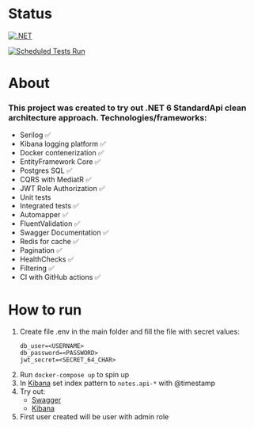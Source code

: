# Status #
[![.NET](https://github.com/KashPiasecki/Notes/actions/workflows/ci.yaml/badge.svg?branch=main)](https://github.com/KashPiasecki/Notes/actions/workflows/ci.yaml)

[![Scheduled Tests Run](https://github.com/KashPiasecki/Notes/actions/workflows/periodical.yaml/badge.svg)](https://github.com/KashPiasecki/Notes/actions/workflows/periodical.yaml)

# About #
### This project was created to try out <b> .NET 6 StandardApi</b> clean architecture approach. Technologies/frameworks: ###
* Serilog ✅
* Kibana logging platform ✅
* Docker contenerization ✅
* EntityFramework Core ✅
* Postgres SQL ✅
* CQRS with MediatR ✅
* JWT Role Authorization ✅
* Unit tests
* Integrated tests ✅
* Automapper ✅
* FluentValidation ✅
* Swagger Documentation ✅
* Redis for cache ✅
* Pagination ✅
* HealthChecks ✅
* Filtering ✅
* CI with GitHub actions ✅

# How to run # 

1. Create file .env in the main folder and fill the file with secret values:
    ```
    db_user=<USERNAME>
    db_password=<PASSWORD>
    jwt_secret=<SECRET_64_CHAR>
    ```
2. Run `docker-compose up` to spin up
3. In [Kibana](http://localhost:5601/app/home) set index pattern to `notes.api-*` with @timestamp
4. Try out:
    * [Swagger](http://localhost:2100/documentation/index.html)
    * [Kibana](http://localhost:5601/app/home)
5. First user created will be user with admin role